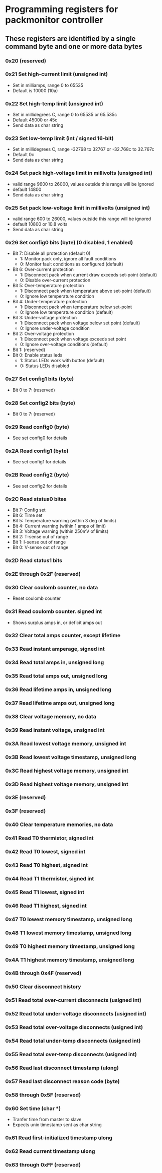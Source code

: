 # Programming registers for packmonitor controller

## These registers are identified by a single command byte and one or more data bytes

### 0x20 (reserved)

### 0x21 Set high-current limit (unsigned int)

* Set in milliamps, range 0 to 65535 
* Default is 10000 (10a)

### 0x22 Set high-temp limit (unsigned int)

* Set in millidegrees C, range 0 to 65535 or 65.535c
* Default 45000 or 45c
* Send data as char string

### 0x23 Set low-temp limit (int / signed 16-bit)

* Set in millidegrees C, range -32768 to 32767 or -32.768c to 32.767c
* Default 0c
* Send data as char string

### 0x24 Set pack high-voltage limit in millivolts (unsigned int)

* valid range 9600 to 26000, values outside this range will be ignored
* default 14800
* Send data as char string

### 0x25 Set pack low-voltage limit in millivolts (unsigned int)

* valid range 600 to 26000, values outside this range will be ignored
* default 10800 or 10.8 volts
* Send data as char string

### 0x26 Set config0 bits (byte) (0 disabled, 1 enabled)

* Bit 7: Disable all protection (default 0)
  * 1: Monitor pack only, ignore all fault conditions
  * 0: Monitor fault conditions as configured (default)
* Bit 6: Over-current protection
  * 1: Disconnect pack when current draw exceeds set-point (default)
  * 0: Disable over-current protection
* Bit 5: Over-temperature protection
  * 1: Disconnect pack when temperature above set-point (default)
  * 0: Ignore low temperature condition
* Bit 4: Under-temperature protection
  * 1: Disconnect pack when temperature below set-point
  * 0: Ignore low temperature condition (default)
* Bit 3: Under-voltage protection
  * 1: Disconnect pack when voltage below set point (default)
  * 0: Ignore under-voltage condition
* Bit 2: Over-voltage protection
  * 1: Disconnect pack when voltage exceeds set point
  * 0: Ignore over-voltage conditions (default)
* Bit 1: (reserved)
* Bit 0: Enable status leds
  * 1: Status LEDs work with button (default)
  * 0: Status LEDs disabled

### 0x27 Set config1 bits (byte)

* Bit 0 to 7: (reserved)

### 0x28 Set config2 bits (byte)

* Bit 0 to 7: (reserved)

### 0x29 Read config0 (byte)

* See set config0 for details
### 0x2A Read config1 (byte)

* See set config1 for details
### 0x2B Read config2 (byte)

* See set config2 for details
### 0x2C Read status0 bites

* Bit 7: Config set
* Bit 6: Time set
* Bit 5: Temperature warning (within 3 deg of limits)
* Bit 4: Current warning (within 1 amps of limit)
* Bit 3: Voltage warning (within 250mV of limits)
* Bit 2: T-sense out of range
* Bit 1: I-sense out of range
* Bit 0: V-sense out of range

### 0x2D Read status1 bits

### 0x2E through 0x2F (reserved)
### 0x30 Clear coulomb counter, no data

* Reset coulomb counter
### 0x31 Read coulomb counter. signed int

* Shows surplus amps in, or deficit amps out
### 0x32 Clear total amps counter, except lifetime

### 0x33 Read instant amperage, signed int

### 0x34 Read total amps in, unsigned long

### 0x35 Read total amps out, unsigned long

### 0x36 Read lifetime amps in, unsigned long

### 0x37 Read lifetime amps out, unsigned long

### 0x38 Clear voltage memory, no data

### 0x39 Read instant voltage, unsigned int

### 0x3A Read lowest voltage memory, unsigned int

### 0x3B Read lowest voltage timestamp, unsigned long

### 0x3C Read highest voltage memory, unsigned int
### 0x3D Read highest voltage memory, unsigned int

### 0x3E (reserved)
### 0x3F (reserved)

### 0x40 Clear temperature memories, no data

### 0x41 Read T0 thermistor, signed int

### 0x42 Read T0 lowest, signed int

### 0x43 Read T0 highest, signed int

### 0x44 Read T1 thermistor, signed int

### 0x45 Read T1 lowest, signed int

### 0x46 Read T1 highest, signed int

### 0x47 T0 lowest memory timestamp, unsigned long

### 0x48 T1 lowest memory timestamp, unsigned long

### 0x49 T0 highest memory timestamp, unsigned long

### 0x4A T1 highest memory timestamp, unsigned long
### 0x4B through 0x4F (reserved)

### 0x50 Clear disconnect history

### 0x51 Read total over-current disconnects (usigned int)

### 0x52 Read total under-voltage disconnects (usigned int)

### 0x53 Read total over-voltage disconnects (usigned int)

### 0x54 Read total under-temp disconnects (usigned int)

### 0x55 Read total over-temp disconnects (usigned int)

### 0x56 Read last disconnect timestamp (ulong)

### 0x57 Read last disconnect reason code (byte)

### 0x58 through 0x5F (reserved)

### 0x60 Set time (char *)

* Tranfer time from master to slave
* Expects unix timestamp sent as char string
### 0x61 Read first-initialized timestamp ulong

### 0x62 Read current timestamp ulong

### 0x63 through 0xFF (reserved)
